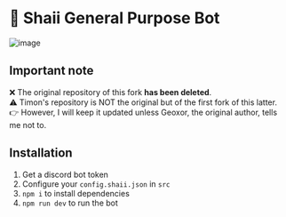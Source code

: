# 🌸 Shaii General Purpose Bot

![image](https://cdn.discordapp.com/attachments/550913067517607946/914330045663825951/unknown.png)

## Important note

❌ The original repository of this fork **has been deleted**.  
⚠️ Timon's repository is NOT the original but of the first fork of this latter.  
👉 However, I will keep it updated unless Geoxor, the original author, tells me not to.


## Installation

1. Get a discord bot token
2. Configure your `config.shaii.json` in `src`
3. `npm i` to install dependencies
4. `npm run dev` to run the bot
